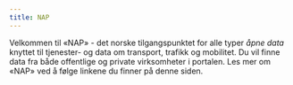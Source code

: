 ```yaml
---
title: NAP
---
```


Velkommen til «NAP» - det norske tilgangspunktet for alle typer *åpne data* knyttet til tjenester- og data om transport, trafikk og mobilitet. Du vil finne data fra både offentlige og private virksomheter i portalen. Les mer om «NAP» ved å følge linkene du finner på denne siden.
